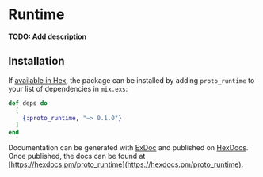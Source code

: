 # Runtime

**TODO: Add description**

## Installation

If [available in Hex](https://hex.pm/docs/publish), the package can be installed
by adding `proto_runtime` to your list of dependencies in `mix.exs`:

```elixir
def deps do
  [
    {:proto_runtime, "~> 0.1.0"}
  ]
end
```

Documentation can be generated with [ExDoc](https://github.com/elixir-lang/ex_doc)
and published on [HexDocs](https://hexdocs.pm). Once published, the docs can
be found at [https://hexdocs.pm/proto_runtime](https://hexdocs.pm/proto_runtime).

